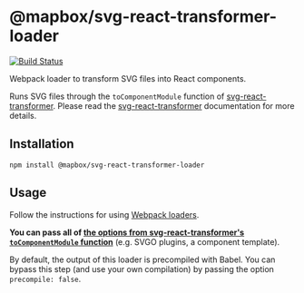 # @mapbox/svg-react-transformer-loader

[![Build Status](https://travis-ci.org/mapbox/svg-react-transformer-loader.svg?branch=master)](https://travis-ci.org/mapbox/svg-react-transformer-loader)

Webpack loader to transform SVG files into React components.

Runs SVG files through the `toComponentModule` function of [svg-react-transformer].
Please read the [svg-react-transformer] documentation for more details.

## Installation

```
npm install @mapbox/svg-react-transformer-loader
```

## Usage

Follow the instructions for using [Webpack loaders](https://webpack.js.org/concepts/loaders/).

**You can pass all of [the options from svg-react-transformer's `toComponentModule` function](https://github.com/mapbox/svg-react-transformer#tocomponentmodule)** (e.g. SVGO plugins, a component template).

By default, the output of this loader is precompiled with Babel.
You can bypass this step (and use your own compilation) by passing the option `precompile: false`.

[svg-react-transformer]: https://github.com/mapbox/svg-react-transformer
